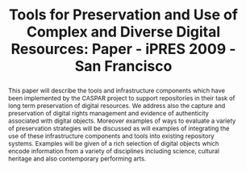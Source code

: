---
abstract: This paper will describe the tools and infrastructure components which have
  been implemented by the CASPAR project to support repositories in their task of
  long term preservation of digital resources. We address also the capture and preservation
  of digital rights management and evidence of authenticity associated with digital
  objects. Moreover examples of ways to evaluate a variety of preservation strategies
  will be discussed as will examples of integrating the use of these infrastructure
  components and tools into existing repository systems. Examples will be given of
  a rich selection of digital objects which encode information from a variety of disciplines
  including science, cultural heritage and also contemporary  performing arts.
creators:
- Giaretta, David
date: null
document_url: https://services.phaidra.univie.ac.at/api/object/o:294036/download
grand_parent: iPRES
institutions: []
keywords:
- san francisco
landing_page_url: https://phaidra.univie.ac.at/o:294036
language: eng
layout: publication
license: CC BY-SA 3.0 AT
notes_url: null
parent: iPRES 2009
presentation_url: null
size: 1649416
source_name: iPRES
title: 'Tools for Preservation and Use of Complex and Diverse Digital Resources: Paper
  - iPRES 2009 - San Francisco'
type: paper
year: 2009
---